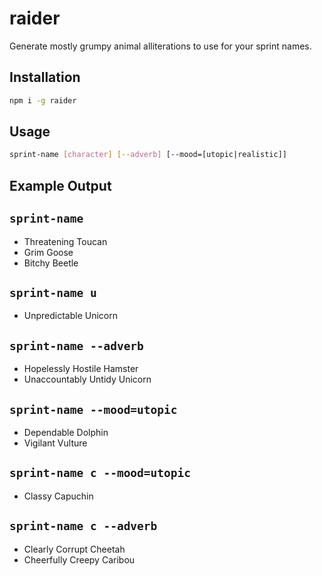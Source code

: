 # raider
Generate mostly grumpy animal alliterations to use for your sprint names.

## Installation

```bash
npm i -g raider
```

## Usage

```bash
sprint-name [character] [--adverb] [--mood=[utopic|realistic]]
```

## Example Output

## `sprint-name`
* Threatening Toucan
* Grim Goose
* Bitchy Beetle

## `sprint-name u`
* Unpredictable Unicorn

## `sprint-name --adverb`
* Hopelessly Hostile Hamster
* Unaccountably Untidy Unicorn

## `sprint-name --mood=utopic`
* Dependable Dolphin
* Vigilant Vulture

## `sprint-name c --mood=utopic`
* Classy Capuchin

## `sprint-name c --adverb`
* Clearly Corrupt Cheetah
* Cheerfully Creepy Caribou
